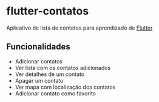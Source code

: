 # flutter-contatos

Aplicativo de lista de contatos para aprendizado de [Flutter](<https://flutter.io/>)

## Funcionalidades

* Adicionar contatos
* Ver lista com os contatos adicionados
* Ver detalhes de um contato
* Apagar um contato
* Ver mapa com localização dos contatos
* Adicionar contato como favorito

